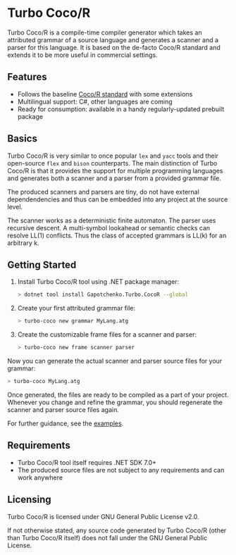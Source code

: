 # Turbo Coco/R
Turbo Coco/R is a compile-time compiler generator which takes an attributed grammar of a source language and generates a scanner and a parser for this language. It is based on the de-facto Coco/R standard and extends it to be more useful in commercial settings.

## Features

- Follows the baseline [Coco/R standard](https://ssw.jku.at/Research/Projects/Coco/) with some extensions
- Multilingual support: C#, other languages are coming
- Ready for consumption: available in a handy regularly-updated prebuilt package

## Basics

Turbo Coco/R is very similar to once popular `lex` and `yacc` tools and their open-source `flex` and `bison` counterparts.
The main distinction of Turbo Coco/R is that it provides the support for multiple programming languages and generates both a scanner and a parser from a provided grammar file.

The produced scanners and parsers are tiny, do not have external dependendencies and thus can be embedded into any project at the source level.

The scanner works as a deterministic finite automaton.
The parser uses recursive descent.
A multi-symbol lookahead or semantic checks can resolve LL(1) conflicts. Thus the class of accepted grammars is LL(k) for an arbitrary k.

## Getting Started

1. Install Turbo Coco/R tool using .NET package manager:

   ``` sh
   > dotnet tool install Gapotchenko.Turbo.CocoR --global
   ```

2. Create your first attributed grammar file:

   ``` sh
   > turbo-coco new grammar MyLang.atg
   ```

3. Create the customizable frame files for a scanner and parser:

   ``` sh
   > turbo-coco new frame scanner parser
   ```

Now you can generate the actual scanner and parser source files for your grammar:

``` sh
> turbo-coco MyLang.atg
```

Once generated, the files are ready to be compiled as a part of your project.
Whenever you change and refine the grammar, you should regenerate the scanner and parser source files again.

For further guidance, see the [examples](Examples).

## Requirements

- Turbo Coco/R tool itself requires .NET SDK 7.0+
- The produced source files are not subject to any requirements and can work anywhere

## Licensing

Turbo Coco/R is licensed under GNU General Public License v2.0.

If not otherwise stated, any source code generated by Turbo Coco/R (other than Turbo Coco/R itself) does not fall under the GNU General Public License.
